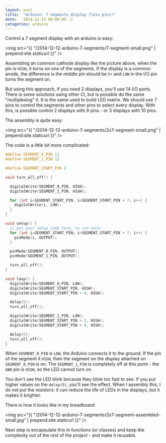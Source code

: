 ```yaml
---
layout: post
title:  "Arduino: 7 segments display (less pins)"
date:   2014-12-13 00:00:00 -2
categories: arduino
---
```


Control a 7 segment display with an arduino is easy:

<img src="{{ "/2014-12-12-arduino-7-segments/7-segment-small.png" | prepend:site.staticurl }}" />

Assembling an common cathode display like the picture above, when the pin is `HIGH`, it turns on one of the segments. If the display is a common anode, the difference is the middle pin should be `5+` and `LOW` in the I/O pin turns the segment on.

But using this approach, if you need 2 displays, you'll use 14 I/O ports. There is some solutions using other CI, but is possible do the same "multiplexing" it. It is the same used to build LED matrix. We should use 7 pins to control the segments and other pins to select every display. With this, is possible control 2 displays with 9 pins - or 3 displays with 10 pins.

The assembly is quite easy:

<img src="{{ "/2014-12-12-arduino-7-segments/2x7-segment-small.png" | prepend:site.staticurl }}" />

The code is a little bit more complicated:

``` c
#define SEGMENT_0_PIN 11
#define SEGMENT_1_PIN 12

#define SEGMENT_START_PIN 2

void turn_all_off() {

  digitalWrite(SEGMENT_0_PIN, HIGH);
  digitalWrite(SEGMENT_1_PIN, HIGH);

  for (int i=SEGMENT_START_PIN; i<SEGMENT_START_PIN + 7; i++) {
    digitalWrite(i, LOW);
  }
}

void setup() {
  // put your setup code here, to run once:
  for (int i=SEGMENT_START_PIN; i<SEGMENT_START_PIN + 7; i++) {
    pinMode(i, OUTPUT);
  }

  pinMode(SEGMENT_0_PIN, OUTPUT);
  pinMode(SEGMENT_1_PIN, OUTPUT);

  turn_all_off();
}

void loop() {
  digitalWrite(SEGMENT_0_PIN, LOW);
  digitalWrite(SEGMENT_START_PIN, HIGH);
  digitalWrite(SEGMENT_START_PIN + 6, HIGH);

  delay(5);
  turn_all_off();

  digitalWrite(SEGMENT_1_PIN, LOW);
  digitalWrite(SEGMENT_START_PIN + 2, HIGH);
  digitalWrite(SEGMENT_START_PIN + 4, HIGH);

  delay(5);
  turn_all_off();
}
```

When `SEGMENT_0_PIN` is `LOW`, the Arduino connects it to the ground. If the pin of the segment it `HIGH`, then the segment on the display attached on `SEGMENT_0_PIN` is on. The `SEGMENT_1_PIN` is completely off at this point - the `GND` pin is `HIGH`, so the LED cannot turn on.

You don't see the LED blink because they blink too fast to see. If you put higher values on the `delay(5)`, you'll see the effect.
When I assembly this, I do not put the resistors: it can reduce the life of LEDs in the displays, but it makes it brighter.

There is how it looks like in my breadboard:

<img src="{{ "/2014-12-12-arduino-7-segments/2x7-segment-assembled-small.jpg" | prepend:site.staticurl }}" />

Next step is encapsulate this in functions (or classes) and keep the complexity out of the rest of the project - and make it reusable.
